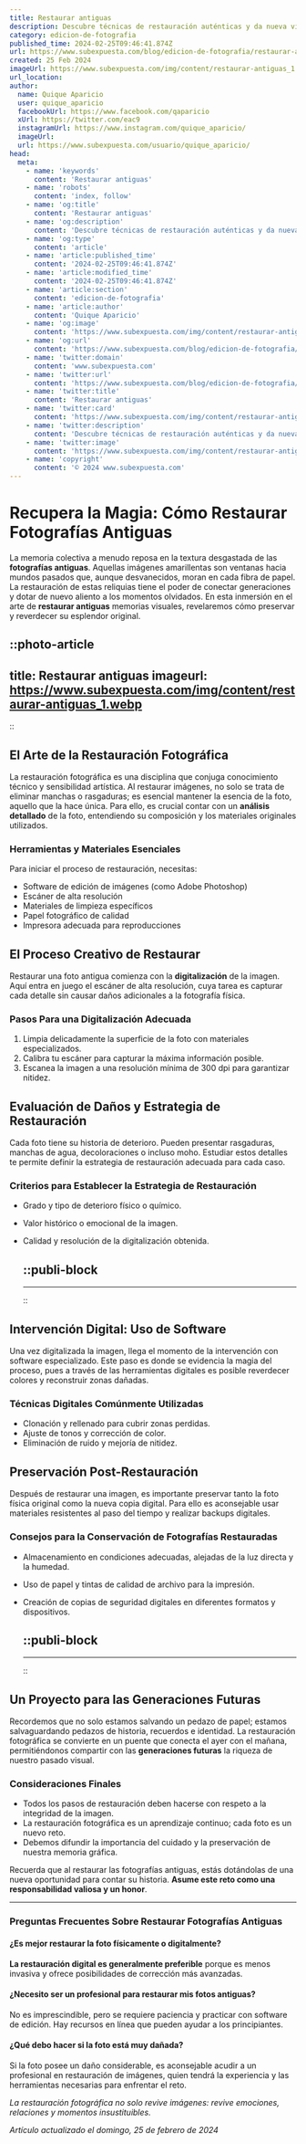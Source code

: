 ```yaml
---
title: Restaurar antiguas
description: Descubre técnicas de restauración auténticas y da nueva vida a tus objetos antiguos con consejos de expertos. Preserva la historia y la belleza.
category: edicion-de-fotografia
published_time: 2024-02-25T09:46:41.874Z
url: https://www.subexpuesta.com/blog/edicion-de-fotografia/restaurar-antiguas
created: 25 Feb 2024
imageUrl: https://www.subexpuesta.com/img/content/restaurar-antiguas_1.webp
url_location:
author:
  name: Quique Aparicio
  user: quique_aparicio
  facebookUrl: https://www.facebook.com/qaparicio
  xUrl: https://twitter.com/eac9
  instagramUrl: https://www.instagram.com/quique_aparicio/
  imageUrl: 
  url: https://www.subexpuesta.com/usuario/quique_aparicio/
head:
  meta:
    - name: 'keywords'
      content: 'Restaurar antiguas'
    - name: 'robots'
      content: 'index, follow'
    - name: 'og:title'
      content: 'Restaurar antiguas'
    - name: 'og:description'
      content: 'Descubre técnicas de restauración auténticas y da nueva vida a tus objetos antiguos con consejos de expertos. Preserva la historia y la belleza.'
    - name: 'og:type'
      content: 'article'
    - name: 'article:published_time'
      content: '2024-02-25T09:46:41.874Z'
    - name: 'article:modified_time'
      content: '2024-02-25T09:46:41.874Z'
    - name: 'article:section'
      content: 'edicion-de-fotografia'
    - name: 'article:author'
      content: 'Quique Aparicio'
    - name: 'og:image'
      content: 'https://www.subexpuesta.com/img/content/restaurar-antiguas_1.webp'
    - name: 'og:url'
      content: 'https://www.subexpuesta.com/blog/edicion-de-fotografia/restaurar-antiguas'
    - name: 'twitter:domain'
      content: 'www.subexpuesta.com'
    - name: 'twitter:url'
      content: 'https://www.subexpuesta.com/blog/edicion-de-fotografia/restaurar-antiguas'
    - name: 'twitter:title'
      content: 'Restaurar antiguas'
    - name: 'twitter:card'
      content: 'https://www.subexpuesta.com/img/content/restaurar-antiguas_1.webp'
    - name: 'twitter:description'
      content: 'Descubre técnicas de restauración auténticas y da nueva vida a tus objetos antiguos con consejos de expertos. Preserva la historia y la belleza.'
    - name: 'twitter:image'
      content: 'https://www.subexpuesta.com/img/content/restaurar-antiguas_1.webp'
    - name: 'copyright'
      content: '© 2024 www.subexpuesta.com'
---
```

# Recupera la Magia: Cómo Restaurar Fotografías Antiguas

La memoria colectiva a menudo reposa en la textura desgastada de las **fotografías antiguas**. Aquellas imágenes amarillentas son ventanas hacia mundos pasados que, aunque desvanecidos, moran en cada fibra de papel. La restauración de estas reliquias tiene el poder de conectar generaciones y dotar de nuevo aliento a los momentos olvidados. En esta inmersión en el arte de **restaurar antiguas** memorias visuales, revelaremos cómo preservar y reverdecer su esplendor original.


::photo-article
---
title: Restaurar antiguas
imageurl: https://www.subexpuesta.com/img/content/restaurar-antiguas_1.webp
---
::



## El Arte de la Restauración Fotográfica

La restauración fotográfica es una disciplina que conjuga conocimiento técnico y sensibilidad artística. Al restaurar imágenes, no solo se trata de eliminar manchas o rasgaduras; es esencial mantener la esencia de la foto, aquello que la hace única. Para ello, es crucial contar con un **análisis detallado** de la foto, entendiendo su composición y los materiales originales utilizados.

### Herramientas y Materiales Esenciales

Para iniciar el proceso de restauración, necesitas:

- Software de edición de imágenes (como Adobe Photoshop)
- Escáner de alta resolución
- Materiales de limpieza específicos
- Papel fotográfico de calidad
- Impresora adecuada para reproducciones

## El Proceso Creativo de Restaurar

Restaurar una foto antigua comienza con la **digitalización** de la imagen. Aquí entra en juego el escáner de alta resolución, cuya tarea es capturar cada detalle sin causar daños adicionales a la fotografía física.

### Pasos Para una Digitalización Adecuada

1. Limpia delicadamente la superficie de la foto con materiales especializados.
2. Calibra tu escáner para capturar la máxima información posible.
3. Escanea la imagen a una resolución mínima de 300 dpi para garantizar nitidez.

## Evaluación de Daños y Estrategia de Restauración

Cada foto tiene su historia de deterioro. Pueden presentar rasgaduras, manchas de agua, decoloraciones o incluso moho. Estudiar estos detalles te permite definir la estrategia de restauración adecuada para cada caso.

### Criterios para Establecer la Estrategia de Restauración

- Grado y tipo de deterioro físico o químico.
- Valor histórico o emocional de la imagen.
- Calidad y resolución de la digitalización obtenida.


  ::publi-block
  ---
  ---
  ::
  
  

## Intervención Digital: Uso de Software

Una vez digitalizada la imagen, llega el momento de la intervención con software especializado. Este paso es donde se evidencia la magia del proceso, pues a través de las herramientas digitales es posible reverdecer colores y reconstruir zonas dañadas.

### Técnicas Digitales Comúnmente Utilizadas

- Clonación y rellenado para cubrir zonas perdidas.
- Ajuste de tonos y corrección de color.
- Eliminación de ruido y mejoría de nitidez.

## Preservación Post-Restauración

Después de restaurar una imagen, es importante preservar tanto la foto física original como la nueva copia digital. Para ello es aconsejable usar materiales resistentes al paso del tiempo y realizar backups digitales.

### Consejos para la Conservación de Fotografías Restauradas

- Almacenamiento en condiciones adecuadas, alejadas de la luz directa y la humedad.
- Uso de papel y tintas de calidad de archivo para la impresión.
- Creación de copias de seguridad digitales en diferentes formatos y dispositivos.


  ::publi-block
  ---
  ---
  ::
  
  

## Un Proyecto para las Generaciones Futuras

Recordemos que no solo estamos salvando un pedazo de papel; estamos salvaguardando pedazos de historia, recuerdos e identidad. La restauración fotográfica se convierte en un puente que conecta el ayer con el mañana, permitiéndonos compartir con las **generaciones futuras** la riqueza de nuestro pasado visual.

### Consideraciones Finales

- Todos los pasos de restauración deben hacerse con respeto a la integridad de la imagen.
- La restauración fotográfica es un aprendizaje continuo; cada foto es un nuevo reto.
- Debemos difundir la importancia del cuidado y la preservación de nuestra memoria gráfica.

Recuerda que al restaurar las fotografías antiguas, estás dotándolas de una nueva oportunidad para contar su historia. **Asume este reto como una responsabilidad valiosa y un honor**.

---

### Preguntas Frecuentes Sobre Restaurar Fotografías Antiguas

#### ¿Es mejor restaurar la foto físicamente o digitalmente?
**La restauración digital es generalmente preferible** porque es menos invasiva y ofrece posibilidades de corrección más avanzadas.

#### ¿Necesito ser un profesional para restaurar mis fotos antiguas?
No es imprescindible, pero se requiere paciencia y practicar con software de edición. Hay recursos en línea que pueden ayudar a los principiantes.

#### ¿Qué debo hacer si la foto está muy dañada?
Si la foto posee un daño considerable, es aconsejable acudir a un profesional en restauración de imágenes, quien tendrá la experiencia y las herramientas necesarias para enfrentar el reto.

*La restauración fotográfica no solo revive imágenes: revive emociones, relaciones y momentos insustituibles.*

_Artículo actualizado el domingo, 25 de febrero de 2024_